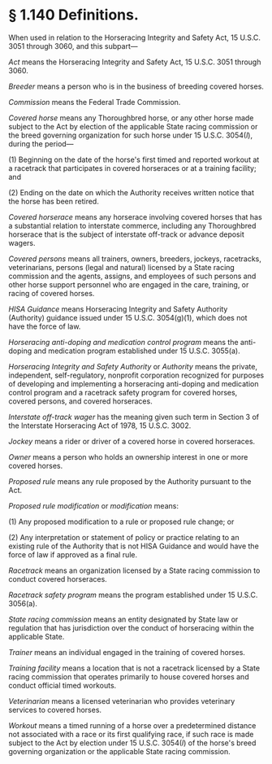 # § 1.140   Definitions.

When used in relation to the Horseracing Integrity and Safety Act, 15 U.S.C. 3051 through 3060, and this subpart—


*Act* means the Horseracing Integrity and Safety Act, 15 U.S.C. 3051 through 3060.


*Breeder* means a person who is in the business of breeding covered horses.


*Commission* means the Federal Trade Commission.


*Covered horse* means any Thoroughbred horse, or any other horse made subject to the Act by election of the applicable State racing commission or the breed governing organization for such horse under 15 U.S.C. 3054(*l*), during the period—


(1) Beginning on the date of the horse's first timed and reported workout at a racetrack that participates in covered horseraces or at a training facility; and


(2) Ending on the date on which the Authority receives written notice that the horse has been retired.


*Covered horserace* means any horserace involving covered horses that has a substantial relation to interstate commerce, including any Thoroughbred horserace that is the subject of interstate off-track or advance deposit wagers.


*Covered persons* means all trainers, owners, breeders, jockeys, racetracks, veterinarians, persons (legal and natural) licensed by a State racing commission and the agents, assigns, and employees of such persons and other horse support personnel who are engaged in the care, training, or racing of covered horses.


*HISA Guidance* means Horseracing Integrity and Safety Authority (Authority) guidance issued under 15 U.S.C. 3054(g)(1), which does not have the force of law.


*Horseracing anti-doping and medication control program* means the anti-doping and medication program established under 15 U.S.C. 3055(a).


*Horseracing Integrity and Safety Authority* or *Authority* means the private, independent, self-regulatory, nonprofit corporation recognized for purposes of developing and implementing a horseracing anti-doping and medication control program and a racetrack safety program for covered horses, covered persons, and covered horseraces.


*Interstate off-track wager* has the meaning given such term in Section 3 of the Interstate Horseracing Act of 1978, 15 U.S.C. 3002.


*Jockey* means a rider or driver of a covered horse in covered horseraces.


*Owner* means a person who holds an ownership interest in one or more covered horses.


*Proposed rule* means any rule proposed by the Authority pursuant to the Act.


*Proposed rule modification* or *modification* means:


(1) Any proposed modification to a rule or proposed rule change; or


(2) Any interpretation or statement of policy or practice relating to an existing rule of the Authority that is not HISA Guidance and would have the force of law if approved as a final rule.


*Racetrack* means an organization licensed by a State racing commission to conduct covered horseraces.


*Racetrack safety program* means the program established under 15 U.S.C. 3056(a).


*State racing commission* means an entity designated by State law or regulation that has jurisdiction over the conduct of horseracing within the applicable State.


*Trainer* means an individual engaged in the training of covered horses.


*Training facility* means a location that is not a racetrack licensed by a State racing commission that operates primarily to house covered horses and conduct official timed workouts.


*Veterinarian* means a licensed veterinarian who provides veterinary services to covered horses.


*Workout* means a timed running of a horse over a predetermined distance not associated with a race or its first qualifying race, if such race is made subject to the Act by election under 15 U.S.C. 3054(*l*) of the horse's breed governing organization or the applicable State racing commission.






